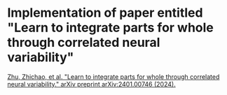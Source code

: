 # Implementation of paper entitled "Learn to integrate parts for whole through correlated neural variability"


[Zhu, Zhichao, et al. "Learn to integrate parts for whole through correlated neural variability." arXiv preprint arXiv:2401.00746 (2024).](https://arxiv.org/abs/2401.00746)